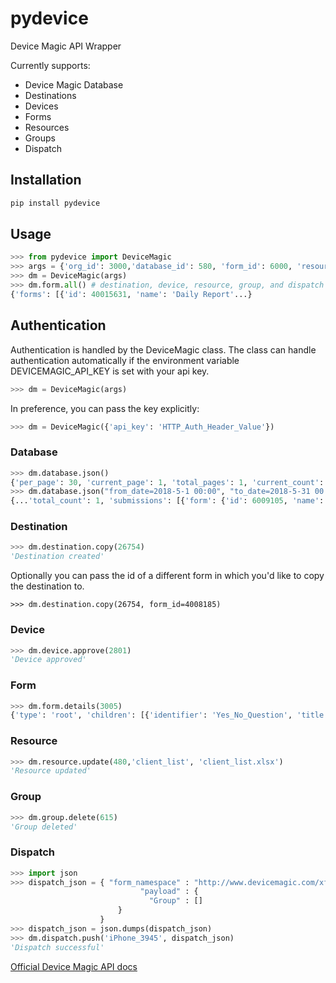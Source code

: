 # pydevice
Device Magic API Wrapper

Currently supports:

* Device Magic Database 
* Destinations
* Devices
* Forms
* Resources
* Groups
* Dispatch

## Installation
```python
pip install pydevice
```

## Usage
```python
>>> from pydevice import DeviceMagic
>>> args = {'org_id': 3000,'database_id': 580, 'form_id': 6000, 'resource_id': 103, 'file_path': 'path/to/file'}
>>> dm = DeviceMagic(args)
>>> dm.form.all() # destination, device, resource, group, and dispatch also have this method
{'forms': [{'id': 40015631, 'name': 'Daily Report'...}
```

## Authentication
Authentication is handled by the DeviceMagic class. The class can handle authentication automatically if the environment variable DEVICEMAGIC_API_KEY is set with your api key.
```python
>>> dm = DeviceMagic(args)
```
In preference, you can pass the key explicitly:
```python
>>> dm = DeviceMagic({'api_key': 'HTTP_Auth_Header_Value'})
```
### Database
```python
>>> dm.database.json()
{'per_page': 30, 'current_page': 1, 'total_pages': 1, 'current_count': 13, 'total_count': 13, 'submissions': [{'form'...
>>> dm.database.json("from_date=2018-5-1 00:00", "to_date=2018-5-31 00:00")
{...'total_count': 1, 'submissions': [{'form': {'id': 6009105, 'name': 'Sales Report'...}
```

### Destination
```python
>>> dm.destination.copy(26754)
'Destination created'
```
Optionally you can pass the id of a different form in which you'd like to copy the destination to.
```
>>> dm.destination.copy(26754, form_id=4008185)
```

### Device
```python
>>> dm.device.approve(2801)
'Device approved'
```
### Form
```python
>>> dm.form.details(3005)
{'type': 'root', 'children': [{'identifier': 'Yes_No_Question', 'title': 'Yes/No Question', 'autoIdentifier': True, 'type': 'boolean'}, {'identifier': 'Date_Question', 'title': 'Date Question', 'autoIdentifier': True, 'type': 'date'}...}
```

### Resource
```python
>>> dm.resource.update(480,'client_list', 'client_list.xlsx')
'Resource updated'
```

### Group
```python
>>> dm.group.delete(615)
'Group deleted'
```

### Dispatch
```python
>>> import json
>>> dispatch_json = { "form_namespace" : "http://www.devicemagic.com/xforms/4c0a6400-ef90-8283-8586-22000a1ddaf9", 
                             "payload" : {
                               "Group" : []
                        }
                    }
>>> dispatch_json = json.dumps(dispatch_json)
>>> dm.dispatch.push('iPhone_3945', dispatch_json)
'Dispatch successful'
```

[Official Device Magic API docs](https://docs.devicemagic.com/create-custom-integrations-with-our-restapi)